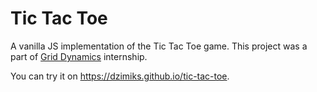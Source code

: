 # Tic Tac Toe

A vanilla JS implementation of the Tic Tac Toe game. This project was a part of [Grid Dynamics](https://www.griddynamics.com) internship.

You can try it on https://dzimiks.github.io/tic-tac-toe.
